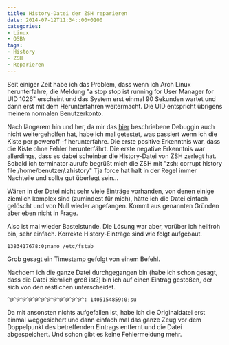 ```yaml
---
title: History-Datei der ZSH reparieren
date: 2014-07-12T11:34::00+0100
categories:
- Linux
- OSBN
tags:
- History
- ZSH
- Reparieren
---
```

Seit einiger Zeit habe ich das Problem, dass wenn ich Arch Linux herunterfahre, die Meldung "a stop stop ist running for User Manager for UID 1026" erscheint und das System erst einmal 90 Sekunden wartet und dann erst mit dem Herunterfahren weitermacht. Die UID entspricht übrigens meinem normalen Benutzerkonto.

Nach längerem hin und her, da mir das <a href="http://freedesktop.org/wiki/Software/systemd/Debugging/#index2h1" title="systemd Debugging">hier</a> beschriebene Debuggin auch nicht weitergeholfen hat, habe ich mal getestet, was passiert wenn ich die Kiste per poweroff -f herunterfahre. Die erste positive Erkenntnis war, dass die Kiste ohne Fehler herunterfährt. Die erste negative Erkenntnis war allerdings, dass es dabei scheinbar die History-Datei von ZSH zerlegt hat. Sobald ich terminator aurufe begrüßt mich die ZSH mit "zsh: corrupt history file /home/benutzer/.zhistory" Tja force hat halt in der Regel immer Nachteile und sollte gut überlegt sein...

Wären in der Datei nicht sehr viele Einträge vorhanden, von denen einige ziemlich komplex sind (zumindest für mich), hätte ich die Datei einfach gelöscht und von Null wieder angefangen. Kommt aus genannten Gründen aber eben nicht in Frage.

Also ist mal wieder Bastelstunde. Die Lösung war aber, vorüber ich heilfroh bin, sehr einfach. Korrekte History-Einträge sind wie folgt aufgebaut.

<pre>
<code class="language-bash">1383417678:0;nano /etc/fstab</code></pre>

Grob gesagt ein Timestamp gefolgt von einem Befehl.

Nachdem ich die ganze Datei durchgegangen bin (habe ich schon gesagt, dass die Datei ziemlich groß ist?) bin ich auf einen Eintrag gestoßen, der sich von den restlichen unterscheidet.

<pre>
<code class="language-bash">^@^@^@^@^@^@^@^@^@^@^@^@^: 1405154859:0;su
</code></pre>

Da mit ansonsten nichts aufgefallen ist, habe ich die Originaldatei erst einmal weggesichert und dann einfach mal das ganze Zeug vor dem Doppelpunkt des betreffenden Eintrags entfernt und die Datei abgespeichert. Und schon gibt es keine Fehlermeldung mehr.
